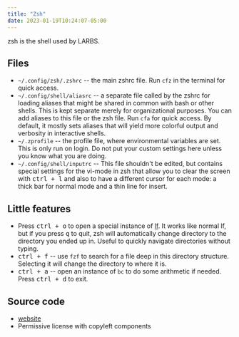 ```yaml
---
title: "Zsh"
date: 2023-01-19T10:24:07-05:00
---
```


zsh is the shell used by LARBS.

## Files

- `~/.config/zsh/.zshrc` -- the main zshrc file. Run `cfz` in the terminal for quick access.
- `~/.config/shell/aliasrc` -- a separate file called by the zshrc for loading aliases that might be shared in common with bash or other shells. This is kept separate merely for organizational purposes. You can add aliases to this file or the zsh file. Run `cfa` for quick access. By default, it mostly sets aliases that will yield more colorful output and verbosity in interactive shells.
- `~/.zprofile` -- the profile file, where environmental variables are set. This is only run on login. Do not put your custom settings here unless you know what you are doing.
- `~/.config/shell/inputrc` -- This file shouldn't be edited, but contains special settings for the vi-mode in zsh that allow you to clear the screen with <kbd>ctrl + l</kbd> and also to have a different cursor for each mode: a thick bar for normal mode and a thin line for insert.

## Little features

- Press <kbd>ctrl + o</kbd> to open a special instance of [lf](/lf). It works like normal lf, but if you press <kbd>q</kbd> to quit, zsh will automatically change directory to the directory you ended up in. Useful to quickly navigate directories without typing.
- <kbd>ctrl + f</kbd> -- use `fzf` to search for a file deep in this directory structure. Selecting it will change the directory to where it is.
- <kbd>ctrl + a</kbd> -- open an instance of `bc` to do some arithmetic if needed. Press <kbd>ctrl + d</kbd> to exit.

## Source code

- [website](https://zsh.sourceforge.io/)
- Permissive license with copyleft components
